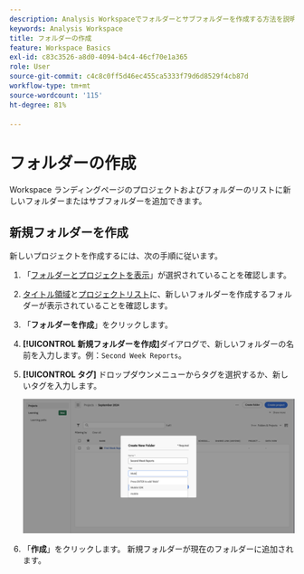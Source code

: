 ```yaml
---
description: Analysis Workspaceでフォルダーとサブフォルダーを作成する方法を説明します。
keywords: Analysis Workspace
title: フォルダーの作成
feature: Workspace Basics
exl-id: c83c3526-a8d0-4094-b4c4-46cf70e1a365
role: User
source-git-commit: c4c8c0ff5d46ec455ca5333f79d6d8529f4cb87d
workflow-type: tm+mt
source-wordcount: '115'
ht-degree: 81%

---
```


# フォルダーの作成

Workspace ランディングページのプロジェクトおよびフォルダーのリストに新しいフォルダーまたはサブフォルダーを追加できます。

## 新規フォルダーを作成

新しいプロジェクトを作成するには、次の手順に従います。

1. 「[フォルダーとプロジェクトを表示](/help/analysis-workspace/build-workspace-project/freeform-overview.md#show-selector)」が選択されていることを確認します。

1. [タイトル領域](/help/analysis-workspace/build-workspace-project/freeform-overview.md#title-area)と[プロジェクトリスト](/help/analysis-workspace/build-workspace-project/freeform-overview.md#project-list)に、新しいフォルダーを作成するフォルダーが表示されていることを確認します。

1. 「**フォルダーを作成**」をクリックします。

1. **[!UICONTROL 新規フォルダーを作成]**&#x200B;ダイアログで、新しいフォルダーの名前を入力します。例：`Second Week Reports`。

1. **[!UICONTROL タグ]** ドロップダウンメニューからタグを選択するか、新しいタグを入力します。

   ![新規フォルダーを作成](../assets/create-new-folder.png)

1. 「**作成**」をクリックします。
新規フォルダーが現在のフォルダーに追加されます。
